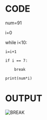 # CODE


num=91

i=0

while i<10:

    i=i+1
    
    if i == 7:
    
        break
    
    print(num*i)


# OUTPUT    


![BREAK](https://github.com/user-attachments/assets/1d3ec27d-7bda-42e3-8107-c7fe56464442)
